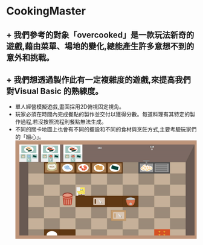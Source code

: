 ﻿# CookingMaster
## + 我們參考的對象「overcooked」是一款玩法新奇的遊戲,藉由菜單、場地的變化,總能產生許多意想不到的意外和挑戰。

## + 我們想透過製作此有一定複雜度的遊戲,來提高我們對Visual Basic 的熟練度。

+ 單人經營模擬遊戲,畫面採用2D俯視固定視角。
+ 玩家必須在時間內完成餐點的製作並交付以獲得分數。每道料理有其特定的製作過程,若沒按照流程則餐點無法生成。
+ 不同的關卡地圖上也會有不同的擺設和不同的食材與烹飪方式,主要考驗玩家們的「細心」。
![alt text](截圖.png)
